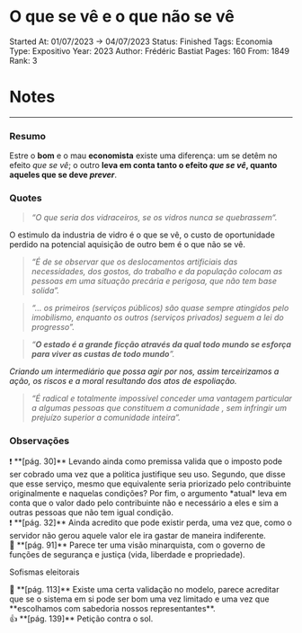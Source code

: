 # O que se vê e o que não se vê

Started At: 01/07/2023 → 04/07/2023
Status: Finished
Tags: Economia
Type: Expositivo
Year: 2023
Author: Frédéric Bastiat
Pages: 160
From: 1849
Rank: 3

# Notes

---

### Resumo

Estre o **bom** e o mau **economista** existe uma diferença: um se detêm no efeito *que se vê*; o outro **leva em conta tanto o efeito *que se vê*, quanto aqueles que se deve *prever***.

### Quotes

> *“O que seria dos vidraceiros, se os vidros nunca se quebrassem“.*
> 

O estimulo da industria de vidro é o que se vê, o custo de oportunidade perdido na potencial aquisição de outro bem é o que não se vê.

> *“É de se observar que os deslocamentos artificiais das necessidades, dos gostos, do trabalho e da população colocam as pessoas em uma situação precária e perigosa, que não tem base solida”.*
> 

> *“… os primeiros (serviços públicos) são quase sempre atingidos pelo imobilismo, enquanto os outros (serviços privados) seguem a lei do progresso”.*
> 

> *“**O estado é a grande ficção através da qual todo mundo se esforça para viver as custas de todo mundo**”.*
> 

*Criando um intermediário que possa agir por nos, assim terceirizamos a ação, os riscos e a moral resultando dos atos de espoliação.*

> *“É radical e totalmente impossível conceder uma vantagem particular a algumas pessoas que constituem a comunidade , sem infringir um prejuízo superior a comunidade inteira”.*
> 

### Observações

<aside>
❗ **[pág. 30]** Levando ainda como premissa valida que o imposto pode ser cobrado uma vez que a politica justifique seu uso. Segundo, que disse que esse serviço, mesmo que equivalente seria priorizado pelo contribuinte originalmente e naquelas condições? Por fim, o argumento *atual* leva em conta que o valor dado pelo contribuinte não e necessário a eles e sim a outras pessoas que não tem igual condição.

</aside>

<aside>
❗ **[pág. 32]** Ainda acredito que pode existir perda, uma vez que, como o servidor não gerou aquele valor ele ira gastar de maneira indiferente.

</aside>

<aside>
👤 **[pág. 91]** Parece ter uma visão minarquista, com o governo de funções de segurança e justiça (vida, liberdade e propriedade).

</aside>

Sofismas eleitorais

<aside>
👤 **[pág. 113]** Existe uma certa validação no modelo, parece acreditar que se o sistema em si pode ser bom uma vez limitado e uma vez que **escolhamos com sabedoria nossos representantes**.

</aside>

<aside>
👍 **[pág. 139]** Petição contra o sol.

</aside>